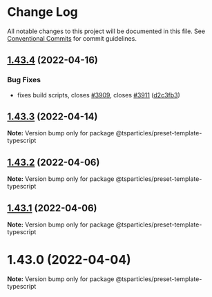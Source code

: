 # Change Log

All notable changes to this project will be documented in this file.
See [Conventional Commits](https://conventionalcommits.org) for commit guidelines.

## [1.43.4](https://github.com/tsparticles/preset-template/compare/@tsparticles/preset-template-typescript@1.43.3...@tsparticles/preset-template-typescript@1.43.4) (2022-04-16)


### Bug Fixes

* fixes build scripts, closes [#3909](https://github.com/tsparticles/preset-template/issues/3909), closes [#3911](https://github.com/tsparticles/preset-template/issues/3911) ([d2c3fb3](https://github.com/tsparticles/preset-template/commit/d2c3fb33ff9c9d529f2609f89c63cb6e1e61ecda))





## [1.43.3](https://github.com/tsparticles/preset-template/compare/@tsparticles/preset-template-typescript@1.43.2...@tsparticles/preset-template-typescript@1.43.3) (2022-04-14)

**Note:** Version bump only for package @tsparticles/preset-template-typescript





## [1.43.2](https://github.com/tsparticles/preset-template/compare/@tsparticles/preset-template-typescript@1.43.1...@tsparticles/preset-template-typescript@1.43.2) (2022-04-06)

**Note:** Version bump only for package @tsparticles/preset-template-typescript





## [1.43.1](https://github.com/tsparticles/preset-template/compare/@tsparticles/preset-template-typescript@1.43.0...@tsparticles/preset-template-typescript@1.43.1) (2022-04-06)

**Note:** Version bump only for package @tsparticles/preset-template-typescript





# 1.43.0 (2022-04-04)

**Note:** Version bump only for package @tsparticles/preset-template-typescript
